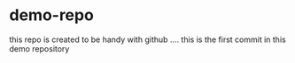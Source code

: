 # demo-repo
this repo is created to be handy with github ....
this is the first commit in this demo repository
